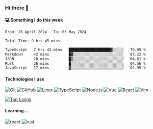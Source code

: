 ### Hi there 👋

#### 💻 Something i do this week

<!--START_SECTION:waka-->

```txt
From: 26 April 2024 - To: 03 May 2024

Total Time: 9 hrs 45 mins

TypeScript   7 hrs 43 mins   ███████████████████▓░░░░░   79.05 %
Markdown     42 mins         █▓░░░░░░░░░░░░░░░░░░░░░░░   07.22 %
JSON         28 mins         █▒░░░░░░░░░░░░░░░░░░░░░░░   04.81 %
Rust         26 mins         █░░░░░░░░░░░░░░░░░░░░░░░░   04.56 %
JavaScript   17 mins         ▓░░░░░░░░░░░░░░░░░░░░░░░░   02.95 %
```

<!--END_SECTION:waka-->


#### Technologies I use
![Git](https://img.shields.io/badge/-Git-222222?style=flat&logo=git&logoColor=F05032)
![GitHub](https://img.shields.io/badge/-GitHub-181717?style=flat&logo=github)
![Linux](https://img.shields.io/badge/-Linux-222222?style=flat&logo=linux&logoColor=FCC624)
![TypeScript](https://img.shields.io/badge/-TypeScript-000000?style=flat&logo=typescript)
![Node.js](https://img.shields.io/badge/-Node.js-222222?style=flat&logo=node.js&logoColor=339933)
![Vue](https://img.shields.io/badge/-Vue-222222?style=flat&logo=Vue.js&logoColor=4FC08D)
![React](https://img.shields.io/badge/-React-222222?style=flat&logo=React&logoColor=blue)
![Vim](https://img.shields.io/badge/-Vim-222222?style=flat&logo=Vim&logoColor=green)

[![Top Langs](https://github-readme-stats.vercel.app/api/top-langs/?username=GodlessLiu&layout=compact)](https://github.com/anuraghazra/github-readme-stats)
#### Learning...
![react](https://img.shields.io/badge/react-18-blue.svg)
![rust](https://img.shields.io/badge/rust-yellow.svg)

